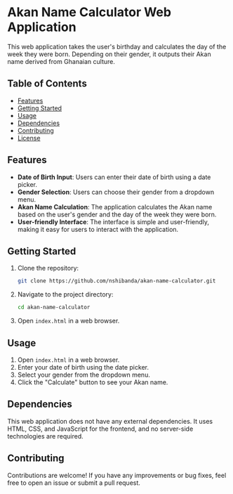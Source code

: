 # Akan Name Calculator Web Application

This web application takes the user's birthday and calculates the day of the week they were born. Depending on their gender, it outputs their Akan name derived from Ghanaian culture.

## Table of Contents

- [Features](#features)
- [Getting Started](#getting-started)
- [Usage](#usage)
- [Dependencies](#dependencies)
- [Contributing](#contributing)
- [License](#license)

## Features

- **Date of Birth Input**: Users can enter their date of birth using a date picker.
- **Gender Selection**: Users can choose their gender from a dropdown menu.
- **Akan Name Calculation**: The application calculates the Akan name based on the user's gender and the day of the week they were born.
- **User-friendly Interface**: The interface is simple and user-friendly, making it easy for users to interact with the application.

## Getting Started

1. Clone the repository:

    ```bash
    git clone https://github.com/nshibanda/akan-name-calculator.git
    ```

2. Navigate to the project directory:

    ```bash
    cd akan-name-calculator
    ```

3. Open `index.html` in a web browser.

## Usage

1. Open `index.html` in a web browser.
2. Enter your date of birth using the date picker.
3. Select your gender from the dropdown menu.
4. Click the "Calculate" button to see your Akan name.

## Dependencies

This web application does not have any external dependencies. It uses HTML, CSS, and JavaScript for the frontend, and no server-side technologies are required.

## Contributing

Contributions are welcome! If you have any improvements or bug fixes, feel free to open an issue or submit a pull request.

